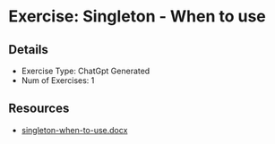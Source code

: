 # Exercise: Singleton - When to use

## Details
- Exercise Type: ChatGpt Generated
- Num of Exercises: 1

## Resources
- [singleton-when-to-use.docx](/singleton-when-to-use.docx)